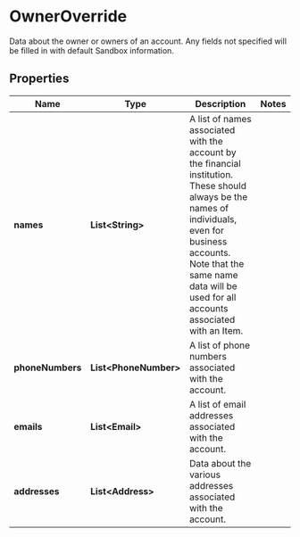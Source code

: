 

# OwnerOverride

Data about the owner or owners of an account. Any fields not specified will be filled in with default Sandbox information.

## Properties

| Name | Type | Description | Notes |
|------------ | ------------- | ------------- | -------------|
|**names** | **List&lt;String&gt;** | A list of names associated with the account by the financial institution. These should always be the names of individuals, even for business accounts. Note that the same name data will be used for all accounts associated with an Item. |  |
|**phoneNumbers** | **List&lt;PhoneNumber&gt;** | A list of phone numbers associated with the account. |  |
|**emails** | **List&lt;Email&gt;** | A list of email addresses associated with the account. |  |
|**addresses** | **List&lt;Address&gt;** | Data about the various addresses associated with the account. |  |



